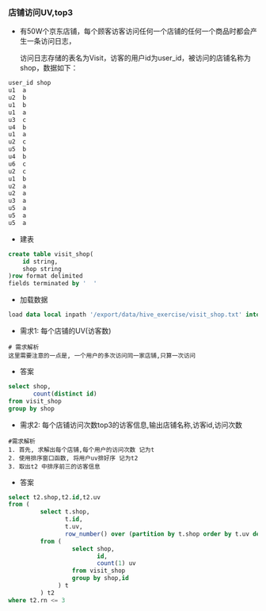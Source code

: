 ### 店铺访问UV,top3

- 有50W个京东店铺，每个顾客访客访问任何一个店铺的任何一个商品时都会产生一条访问日志，

  访问日志存储的表名为Visit，访客的用户id为user_id，被访问的店铺名称为shop，数据如下：

~~~sql
user_id	shop
u1	a
u2	b
u1	b
u1	a
u3	c
u4	b
u1	a
u2	c
u5	b
u4	b
u6	c
u2	c
u1	b
u2	a
u2	a
u3	a
u5	a
u5	a
u5	a
~~~

- 建表

~~~sql
create table visit_shop(
	id string,
    shop string
)row format delimited
fields terminated by '	'
~~~

- 加载数据

~~~sql
load data local inpath '/export/data/hive_exercise/visit_shop.txt' into table visit_shop
~~~

- 需求1: 每个店铺的UV(访客数)

~~~properties
# 需求解析
这里需要注意的一点是, 一个用户的多次访问同一家店铺,只算一次访问
~~~

- 答案

~~~sql
select shop,
       count(distinct id)
from visit_shop
group by shop
~~~

- 需求2: 每个店铺访问次数top3的访客信息,输出店铺名称,访客id,访问次数

~~~properties
#需求解析
1. 首先, 求解出每个店铺,每个用户的访问次数 记为t
2. 使用排序窗口函数, 将用户uv排好序 记为t2
3. 取出t2 中排序前三的访客信息
~~~

- 答案

~~~sql
select t2.shop,t2.id,t2.uv
from (
         select t.shop,
                t.id,
                t.uv,
                row_number() over (partition by t.shop order by t.uv desc) rn
         from (
                  select shop,
                         id,
                         count(1) uv
                  from visit_shop
                  group by shop,id
              ) t
         ) t2
where t2.rn <= 3

~~~



